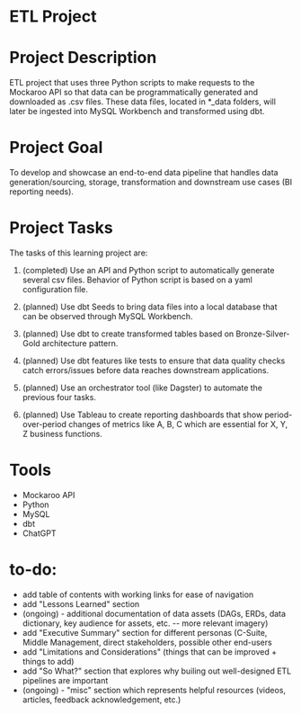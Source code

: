 # ETL Project 

# Project Description

ETL project that uses three Python scripts to make requests to the Mockaroo API so that data can be programmatically generated and downloaded as .csv files. These data files, located in *_data folders, will later be ingested into MySQL Workbench and transformed using dbt.

# Project Goal

To develop and showcase an end-to-end data pipeline that handles data generation/sourcing, storage, transformation and downstream use cases (BI reporting needs).

# Project Tasks

The tasks of this learning project are:

1) (completed) Use an API and Python script to automatically generate several csv files. Behavior of Python script is based on a yaml configuration file. 
   
2) (planned) Use dbt Seeds to bring data files into a local database that can be observed through MySQL Workbench.
   
3) (planned) Use dbt to create transformed tables based on Bronze-Silver-Gold architecture pattern.
   
4) (planned) Use dbt features like tests to ensure that data quality checks catch errors/issues before data reaches downstream applications.
   
5) (planned) Use an orchestrator tool (like Dagster) to automate the previous four tasks.
    
6) (planned) Use Tableau to create reporting dashboards that show period-over-period changes of metrics like A, B, C which are essential for X, Y, Z business functions.

# Tools 

- Mockaroo API
- Python 
- MySQL
- dbt
- ChatGPT 



# to-do:
- add table of contents with working links for ease of navigation
- add "Lessons Learned" section 
- (ongoing) - additional documentation of data assets (DAGs, ERDs, data dictionary, key audience for assets, etc. -- more relevant imagery) 
- add "Executive Summary" section for different personas (C-Suite, Middle Management, direct stakeholders, possible other end-users
- add "Limitations and Considerations" (things that can be improved + things to add)
- add "So What?" section that explores why builing out well-designed ETL pipelines are important
- (ongoing) - "misc" section which represents helpful resources (videos, articles, feedback acknowledgement, etc.)
